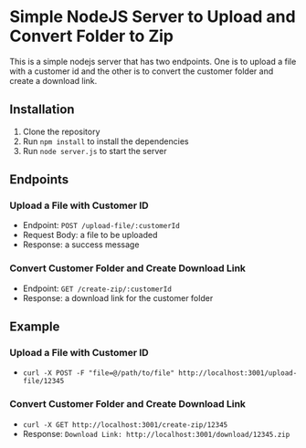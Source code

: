 # Simple NodeJS Server to Upload and Convert Folder to Zip

This is a simple nodejs server that has two endpoints. One is to upload a file with a customer id and the other is to convert the customer folder and create a download link.

## Installation

1. Clone the repository
2. Run `npm install` to install the dependencies
3. Run `node server.js` to start the server

## Endpoints

### Upload a File with Customer ID

* Endpoint: `POST /upload-file/:customerId`
* Request Body: a file to be uploaded
* Response: a success message

### Convert Customer Folder and Create Download Link

* Endpoint: `GET /create-zip/:customerId`
* Response: a download link for the customer folder

## Example

### Upload a File with Customer ID

* `curl -X POST -F "file=@/path/to/file" http://localhost:3001/upload-file/12345`

### Convert Customer Folder and Create Download Link

* `curl -X GET http://localhost:3001/create-zip/12345`
* Response: `Download Link: http://localhost:3001/download/12345.zip`